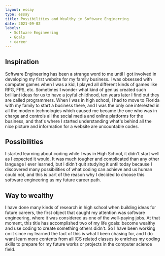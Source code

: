 ```yaml
---
layout: essay
type: essay
title: Possibilities and Wealthy in Software Enginerring
date: 2021-09-02
labels:
  - Software Engineering
  - Goals
  - career
---
```


## Inspiration

Software Engineering has been a strange word to me until I got involved in developing my first website for my family business. I was obsessed with computer games when I was a kid, I played all different kinds of games like RPG, FPS, etc. Sometimes I wonder what kind of genius created such brilliant ideas for us to have a joyful childhood, ten years later I find out they are called programmers. When I was in high school, I had to move to Florida with my family to start a business there, and I was the only one interested in all the modern technologies which caused me became the one who was in charge and controls all the social media and online platforms for the business, and that's where I started understanding what's behind all the nice picture and information for a website are uncountable codes.

## Possibilities

I started learning about coding while I was in High School, it didn't start well as I expected it would, It was much tougher and complicated than any other language I ever learned, but I didn't quit studying it until today because I discovered many possibilities of what coding can achieve and us human could not, and this is part of the reason why I decided to choose this software engineering as my future career path.

## Way to wealthy

I have done many kinds of research in high school when building ideas for future careers, the first object that caught my attention was software engineering, where it was considered as one of the well-paying jobs. At that moment, this title has accomplished two of my life goals: become wealthy and use coding to create something others didn't. So I have been working on it since my learned the fact of this is what I been chasing for, and I do want learn more contents from all ICS related classes to enriches my coding skills to prepare for my future works or projects in the computer science field.
